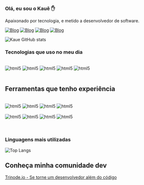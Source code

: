 ### Olá, eu sou o Kauê ✋
Apaixonado por tecnologia, e metido a desenvolvedor de software.

[![Blog](https://img.shields.io/badge/YouTube-FF0000?style=for-the-badge&logo=youtube&logoColor=white)](https://www.youtube.com/@trinode.io-x)
[![Blog](https://img.shields.io/badge/Instagram-E4405F?style=for-the-badge&logo=instagram&logoColor=white)](https://www.instagram.com/kaue.moraesx/)
[![Blog](https://img.shields.io/badge/LinkedIn-0077B5?style=for-the-badge&logo=linkedin&logoColor=white)](https://www.linkedin.com/in/kau%C3%AA-moraes-a23b80173/)
[![Blog](https://img.shields.io/badge/TikTok-000000?style=for-the-badge&logo=tiktok&logoColor=white)](https://www.tiktok.com/@trinode.io)

![Kaue GitHub stats](https://github-readme-stats.vercel.app/api?username=KaueSMoraes&show_icons=true&theme=onedark)

### Tecnologias que uso no meu dia
<div style="display: inline_block"></br>
    <img align="center" alt="html5"  src="https://img.shields.io/badge/C%23-239120?style=for-the-badge&logo=c-sharp&logoColor=white" />
    <img align="center" alt="html5"  src="https://img.shields.io/badge/HTML5-E34F26?style=for-the-badge&logo=html5&logoColor=white" />
    <img align="center" alt="html5"  src="https://img.shields.io/badge/CSS3-1572B6?style=for-the-badge&logo=css3&logoColor=white" />
    <img align="center" alt="html5"  src="https://img.shields.io/badge/Dart-0175C2?style=for-the-badge&logo=dart&logoColor=white" />
    <img align="center" alt="html5"  src="https://img.shields.io/badge/Flutter-02569B?style=for-the-badge&logo=flutter&logoColor=white" />
</div></br>

## Ferramentas que tenho experiência
<div style="display: inline_block"></br>
    <img align="center" alt="html5"  src="https://img.shields.io/badge/Visual_Studio-5C2D91?style=for-the-badge&logo=visual%20studio&logoColor=white" />
    <img align="center" alt="html5"  src="https://img.shields.io/badge/Visual_Studio_Code-0078D4?style=for-the-badge&logo=visual%20studio%20code&logoColor=white" />
    <img align="center" alt="html5"  src="https://img.shields.io/badge/Microsoft_SQL_Server-CC2927?style=for-the-badge&logo=microsoft-sql-server&logoColor=white" />
    <img align="center" alt="html5"  src="https://img.shields.io/badge/GIT-E44C30?style=for-the-badge&logo=git&logoColor=white" />
    </br></br>
     <img align="center" alt="html5"  src="https://img.shields.io/badge/Linux-FCC624?style=for-the-badge&logo=linux&logoColor=black" />
     <img align="center" alt="html5"  src="https://img.shields.io/badge/Amazon_AWS-232F3E?style=for-the-badge&logo=amazon-aws&logoColor=white" />
      <img align="center" alt="html5"  src="https://img.shields.io/badge/Azure_DevOps-0078D7?style=for-the-badge&logo=azure-devops&logoColor=white" />
    <img align="center" alt="html5"  src="https://img.shields.io/badge/GitLab-330F63?style=for-the-badge&logo=gitlab&logoColor=white" /></br></br>
</div></br>

### Linguagens mais utilizadas

![Top Langs](https://github-readme-stats.vercel.app/api/top-langs/?username=KaueSMoraes&hide_progress=true)


## Conheça minha comunidade dev
[Trinode.io - Se torne um desenvolvedor além do código](https://www.youtube.com/@trinode.io-x)

